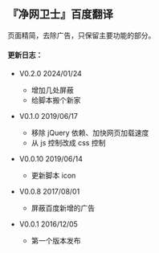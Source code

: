 ## 『净网卫士』百度翻译

页面精简，去除广告，只保留主要功能的部分。

#### 更新日志：

* V0.2.0    2024/01/24
    * 增加几处屏蔽
    * 给脚本搬个新家

* V0.1.0    2019/06/17
    * 移除 jQuery 依赖、加快网页加载速度
    * 从 js 控制改成 css 控制
* V0.0.10    2019/06/14
    * 更新脚本 icon

* V0.0.8    2017/08/01
    * 屏蔽百度新增的广告

* V0.0.1    2016/12/05 
  * 第一个版本发布
  

